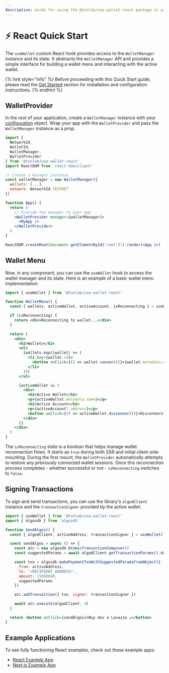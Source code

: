 ```yaml
---
description: Guide for using the @txnlab/use-wallet-react package in your React project
---
```


# ⚡ React Quick Start

The `useWallet` custom React hook provides access to the `WalletManager` instance and its state. It abstracts the `WalletManager` API and provides a simple interface for building a wallet menu and interacting with the active wallet.

{% hint style="info" %}
Before proceeding with this Quick Start guide, please read the [Get Started](../fundamentals/get-started/) section for installation and configuration instructions.
{% endhint %}

## WalletProvider

In the root of your application, create a `WalletManager` instance with your [configuration](../fundamentals/get-started/configuration.md) object. Wrap your app with the `WalletProvider` and pass the `WalletManager` instance as a prop.

```jsx
import {
  NetworkId,
  WalletId,
  WalletManager,
  WalletProvider
} from '@txnlab/use-wallet-react'
import ReactDOM from 'react-dom/client'

// Create a manager instance
const walletManager = new WalletManager({
  wallets: [...],
  network: NetworkId.TESTNET
})

function App() {
  return (
    // Provide the manager to your App
    <WalletProvider manager={walletManager}>
      <MyApp />
    </WalletProvider>
  )
}

ReactDOM.createRoot(document.getElementById('root')!).render(<App />)
```

## Wallet Menu

Now, in any component, you can use the `useWallet` hook to access the wallet manager and its state. Here is an example of a basic wallet menu implementation:

```jsx
import { useWallet } from '@txnlab/use-wallet-react'

function WalletMenu() {
  const { wallets, activeWallet, activeAccount, isReconnecting } = useWallet()

  if (isReconnecting) {
    return <div>Reconnecting to wallet...</div>
  }

  return (
    <div>
      <h2>Wallets</h2>
      <ul>
        {wallets.map((wallet) => (
          <li key={wallet.id}>
            <button onClick={() => wallet.connect()}>{wallet.metadata.name}</button>
          </li>
        ))}
      </ul>

      {activeWallet && (
        <div>
          <h2>Active Wallet</h2>
          <p>{activeWallet.metadata.name}</p>
          <h2>Active Account</h2>
          <p>{activeAccount?.address}</p>
          <button onClick={() => activeWallet.disconnect()}>Disconnect</button>
        </div>
      )}
    </div>
  )
}
```

The `isReconnecting` state is a boolean that helps manage wallet reconnection flows. It starts as `true` during both SSR and initial client-side mounting. During the first mount, the `WalletProvider` automatically attempts to restore any previously connected wallet sessions. Once this reconnection process completes - whether successful or not - `isReconnecting` switches to `false`.

## Signing Transactions

To sign and send transactions, you can use the library's `algodClient` instance and the `transactionSigner` provided by the active wallet.

```jsx
import { useWallet } from '@txnlab/use-wallet-react'
import { algosdk } from 'algosdk'

function SendAlgos() {
  const { algodClient, activeAddress, transactionSigner } = useWallet()

  const sendAlgos = async () => {
    const atc = new algosdk.AtomicTransactionComposer()
    const suggestedParams = await algodClient.getTransactionParams().do()

    const txn = algosdk.makePaymentTxnWithSuggestedParamsFromObject({
      from: activeAddress,
      to: '<RECIPIENT_ADDRESS>',
      amount: 15000000,
      suggestedParams
    })

    atc.addTransaction({ txn, signer: transactionSigner })

    await atc.execute(algodClient, 4)
  }

  return <button onClick={sendAlgos}>Buy dev a Lavazza ☕️</button>
}
```

## Example Applications

To see fully functioning React examples, check out these example apps:

* [React Example App](https://github.com/TxnLab/use-wallet/tree/main/examples/react-ts)
* [Next.js Example App](https://github.com/TxnLab/use-wallet/tree/main/examples/nextjs)
